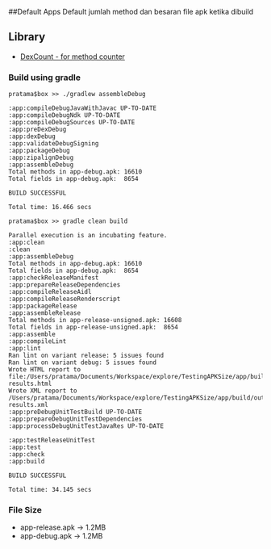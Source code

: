 ##Default Apps
Default jumlah method dan besaran file apk ketika dibuild


## Library
- [DexCount - for method counter](https://github.com/KeepSafe/dexcount-gradle-plugin)

### Build using gradle 
```
pratama$box >> ./gradlew assembleDebug

:app:compileDebugJavaWithJavac UP-TO-DATE
:app:compileDebugNdk UP-TO-DATE
:app:compileDebugSources UP-TO-DATE
:app:preDexDebug
:app:dexDebug
:app:validateDebugSigning
:app:packageDebug
:app:zipalignDebug
:app:assembleDebug
Total methods in app-debug.apk: 16610
Total fields in app-debug.apk:  8654

BUILD SUCCESSFUL

Total time: 16.466 secs

```

```
pratama$box >> gradle clean build

Parallel execution is an incubating feature.
:app:clean
:clean
:app:assembleDebug
Total methods in app-debug.apk: 16610
Total fields in app-debug.apk:  8654
:app:checkReleaseManifest
:app:prepareReleaseDependencies
:app:compileReleaseAidl
:app:compileReleaseRenderscript
:app:packageRelease
:app:assembleRelease
Total methods in app-release-unsigned.apk: 16608
Total fields in app-release-unsigned.apk:  8654
:app:assemble
:app:compileLint
:app:lint
Ran lint on variant release: 5 issues found
Ran lint on variant debug: 5 issues found
Wrote HTML report to file:/Users/pratama/Documents/Workspace/explore/TestingAPKSize/app/build/outputs/lint-results.html
Wrote XML report to /Users/pratama/Documents/Workspace/explore/TestingAPKSize/app/build/outputs/lint-results.xml
:app:preDebugUnitTestBuild UP-TO-DATE
:app:prepareDebugUnitTestDependencies
:app:processDebugUnitTestJavaRes UP-TO-DATE

:app:testReleaseUnitTest
:app:test
:app:check
:app:build

BUILD SUCCESSFUL

Total time: 34.145 secs

```

### File Size
- app-release.apk -> 1.2MB
- app-debug.apk -> 1.2MB
